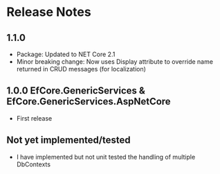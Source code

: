 # Release Notes

## 1.1.0

- Package: Updated to NET Core 2.1
- Minor breaking change: Now uses Display attribute to override name returned in CRUD messages (for localization)


## 1.0.0 EfCore.GenericServices & EfCore.GenericServices.AspNetCore

- First release

## Not yet implemented/tested

- I have implemented but not unit tested the handling of multiple DbContexts